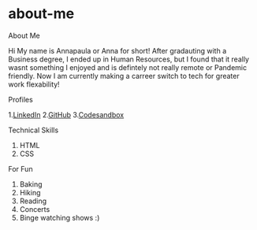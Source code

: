 # about-me
About Me

Hi My name is Annapaula or Anna for short! After gradauting with a Business degree, I ended up in Human Resources, but I found that it really wasnt something I enjoyed and is defintely not really remote or Pandemic friendly. Now I am currently making a carreer switch to tech for greater work flexability!

Profiles

1.[LinkedIn](https://www.linkedin.com/in/annapauladesouza/)
2.[GitHub](https://github.com/annapaula20)
3.[Codesandbox](https://codesandbox.io/u/annapaula20)

Technical Skills

1. HTML
2. CSS

For Fun

1. Baking
2. Hiking
3. Reading
4. Concerts
5. Binge watching shows :)

